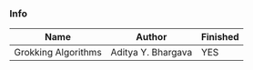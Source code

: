 ### Info

| Name | Author | Finished | 
| ---- | ---- | ---- | 
| Grokking Algorithms | Aditya Y. Bhargava | YES | 